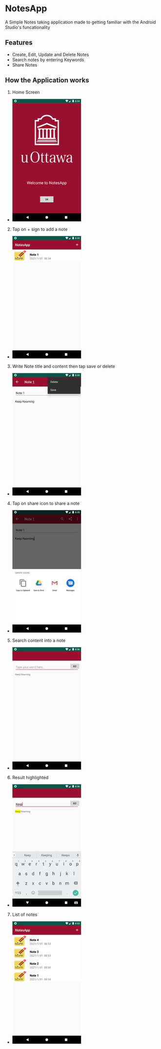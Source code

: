 # NotesApp
A Simple Notes taking application made to getting familiar with the Android Studio's funcationality
  
## Features 
- Create, Edit, Update and Delete Notes
- Search notes by entering Keywords
- Share Notes

## How the Application works

1. Home Screen
- <img src="https://github.com/vir007/NotesApp/blob/master/Screenshots/home.png" height="400" width="auto" alt="Home Screen of App" />

2. Tap on + sign to add a note
- <img src="https://github.com/vir007/NotesApp/blob/master/Screenshots/list_notes.png" height="400" width="auto" alt="+" />

3. Write Note title and content then tap save or delete
- <img src="https://github.com/vir007/NotesApp/blob/master/Screenshots/save_delete_note.png" height="400" width="auto" alt="save or delete" />

4. Tap on share icon to share a note
- <img src="https://github.com/vir007/NotesApp/blob/master/Screenshots/share_note.png" height="400" width="auto" alt="share" />

5. Search content into a note
- <img src="https://github.com/vir007/NotesApp/blob/master/Screenshots/search_content.png" height="400" width="auto" alt="search content" />

6. Result highlighted
- <img src="https://github.com/vir007/NotesApp/blob/master/Screenshots/search_result.png" height="400" width="auto" alt="search result" />

7. List of notes
- <img src="https://github.com/vir007/NotesApp/blob/master/Screenshots/notes.png" height="400" width="auto" alt="list of notes" />






